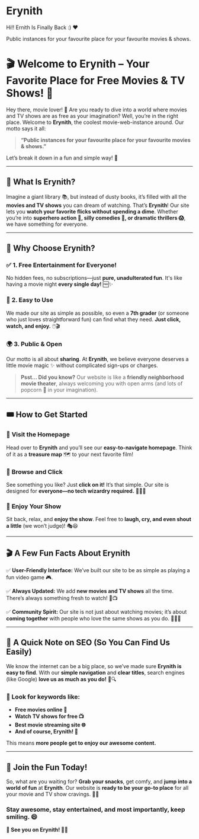 # Erynith
Hi!! Ernith Is Finally Back :)  ❤️

Public instances for your favourite place for your favourite movies &amp; shows.

# 🎬 Welcome to Erynith – Your Favorite Place for Free Movies & TV Shows! 🍿

Hey there, movie lover! 🎥 Are you ready to dive into a world where movies and TV shows are as free as your imagination? Well, you’re in the right place. Welcome to **Erynith**, the coolest movie-web-instance around. Our motto says it all:

> **“Public instances for your favourite place for your favourite movies & shows.”**

Let’s break it down in a fun and simple way! 🎉

---

## 🚀 What Is Erynith?
Imagine a giant library 📚, but instead of dusty books, it’s filled with all the **movies and TV shows** you can dream of watching. That’s **Erynith**! Our site lets you **watch your favorite flicks without spending a dime**. Whether you’re into **superhero action 🦸, silly comedies 🤣, or dramatic thrillers 😱**, we have something for everyone.

---

## 🎯 Why Choose Erynith?

### ✅ **1. Free Entertainment for Everyone!**
No hidden fees, no subscriptions—just **pure, unadulterated fun**. It's like having a movie night **every single day!** 🆓✨

### 🎈 **2. Easy to Use**
We made our site as simple as possible, so even a **7th grader** (or someone who just loves straightforward fun) can find what they need. **Just click, watch, and enjoy.** 🖱️🎬

### 🌍 **3. Public & Open**
Our motto is all about **sharing**. At **Erynith**, we believe everyone deserves a little movie magic ✨ without complicated sign-ups or charges.

> **Psst… Did you know?** Our website is like a **friendly neighborhood movie theater**, always welcoming you with open arms (and lots of popcorn 🍿 in your imagination).

---

## 🎟️ How to Get Started

### 🔹 **Visit the Homepage**
Head over to **Erynith** and you’ll see our **easy-to-navigate homepage**. Think of it as a **treasure map** 🗺️ to your next favorite film!

### 🔹 **Browse and Click**
See something you like? Just **click on it!** It’s that simple. Our site is designed for **everyone—no tech wizardry required.** 🧙‍♂️✨

### 🔹 **Enjoy Your Show**
Sit back, relax, and **enjoy the show**. Feel free to **laugh, cry, and even shout a little** (we won’t judge)! 🎭😆

---

## 🎬 A Few Fun Facts About Erynith

✅ **User-Friendly Interface:** We’ve built our site to be as simple as playing a fun video game 🎮.

✅ **Always Updated:** We add **new movies and TV shows** all the time. There’s always something fresh to watch! 🔄📺

✅ **Community Spirit:** Our site is not just about watching movies; it’s about **coming together** with people who love the same shows as you do. 👫👬👭

---

## 📢 A Quick Note on SEO (So You Can Find Us Easily)
We know the internet can be a big place, so we’ve made sure **Erynith is easy to find**. With our **simple navigation** and **clear titles**, search engines (like Google) **love us as much as you do!** 🧐🔍

### 📌 Look for keywords like:
- **Free movies online 🎥**
- **Watch TV shows for free 📺**
- **Best movie streaming site 🌐**
- **And of course, Erynith! 🚀**

This means **more people get to enjoy our awesome content.**

---

## 🎊 Join the Fun Today!
So, what are you waiting for? **Grab your snacks**, get comfy, and **jump into a world of fun** at **Erynith**. Our website is **ready to be your go-to place** for all your movie and TV show cravings. 🍫🥤

### Stay awesome, stay entertained, and most importantly, **keep smiling**. 😄

**📢 See you on Erynith! 🚀🍿**


